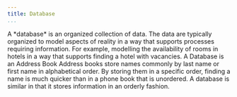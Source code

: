 ```yaml
---
title: Database
...
```


<M4Definition source="Wikipedia">
A *database* is an organized collection of data. The data are typically organized to model aspects of reality in a way that supports processes requiring information. For example, modelling the availability of rooms in hotels in a way that supports finding a hotel with vacancies.
</M4Definition>

<Metaphor id="address-book" image="address-book">
  <M4Title>A Database is an Address Book</M4Title>
  Address books store names commonly by last name or first name in alphabetical order.  By storing them in a specific order, finding a name is much quicker than in a phone book that is unordered.  A database is similar in that it stores information in an orderly fashion.
  <M4Author handle="whereisciao" href="http://www.github.com/whereisciao" />
</Metaphor>
